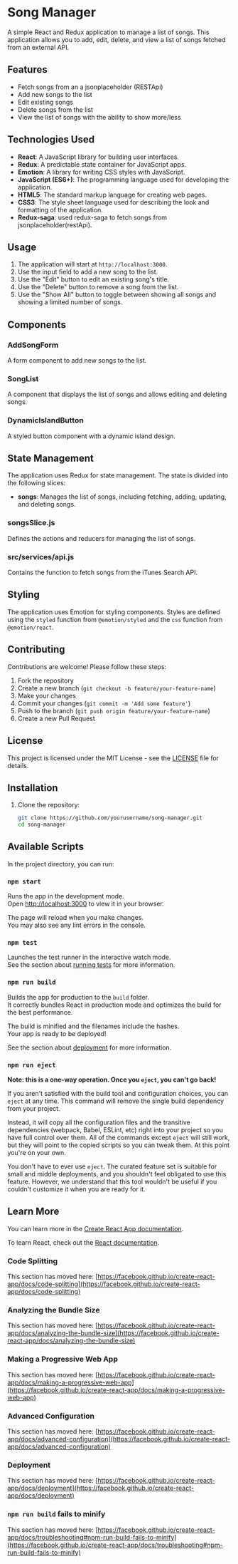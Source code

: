 # Song Manager

A simple React and Redux application to manage a list of songs. This application allows you to add, edit, delete, and view a list of songs fetched from an external API.

## Features

- Fetch songs from an a jsonplaceholder (RESTApi)
- Add new songs to the list
- Edit existing songs
- Delete songs from the list
- View the list of songs with the ability to show more/less

## Technologies Used

- **React**: A JavaScript library for building user interfaces.
- **Redux**: A predictable state container for JavaScript apps.
- **Emotion**: A library for writing CSS styles with JavaScript.
- **JavaScript (ES6+)**: The programming language used for developing the application.
- **HTML5**: The standard markup language for creating web pages.
- **CSS3**: The style sheet language used for describing the look and formatting of the application.
- **Redux-saga**: used redux-saga to fetch songs from jsonplaceholder(restApi).

## Usage

1. The application will start at `http://localhost:3000`.
2. Use the input field to add a new song to the list.
3. Use the "Edit" button to edit an existing song's title.
4. Use the "Delete" button to remove a song from the list.
5. Use the "Show All" button to toggle between showing all songs and showing a limited number of songs.

## Components

### AddSongForm

A form component to add new songs to the list.

### SongList

A component that displays the list of songs and allows editing and deleting songs.

### DynamicIslandButton

A styled button component with a dynamic island design.

## State Management

The application uses Redux for state management. The state is divided into the following slices:

- **songs**: Manages the list of songs, including fetching, adding, updating, and deleting songs.

### songsSlice.js

Defines the actions and reducers for managing the list of songs.

### src/services/api.js

Contains the function to fetch songs from the iTunes Search API.

## Styling

The application uses Emotion for styling components. Styles are defined using the `styled` function from `@emotion/styled` and the `css` function from `@emotion/react`.

## Contributing

Contributions are welcome! Please follow these steps:

1. Fork the repository
2. Create a new branch (`git checkout -b feature/your-feature-name`)
3. Make your changes
4. Commit your changes (`git commit -m 'Add some feature'`)
5. Push to the branch (`git push origin feature/your-feature-name`)
6. Create a new Pull Request

## License

This project is licensed under the MIT License - see the [LICENSE](LICENSE) file for details.


## Installation

1. Clone the repository:

   ```bash
   git clone https://github.com/yourusername/song-manager.git
   cd song-manager
## Available Scripts

In the project directory, you can run:

### `npm start`

Runs the app in the development mode.\
Open [http://localhost:3000](http://localhost:3000) to view it in your browser.

The page will reload when you make changes.\
You may also see any lint errors in the console.

### `npm test`

Launches the test runner in the interactive watch mode.\
See the section about [running tests](https://facebook.github.io/create-react-app/docs/running-tests) for more information.

### `npm run build`

Builds the app for production to the `build` folder.\
It correctly bundles React in production mode and optimizes the build for the best performance.

The build is minified and the filenames include the hashes.\
Your app is ready to be deployed!

See the section about [deployment](https://facebook.github.io/create-react-app/docs/deployment) for more information.

### `npm run eject`

**Note: this is a one-way operation. Once you `eject`, you can't go back!**

If you aren't satisfied with the build tool and configuration choices, you can `eject` at any time. This command will remove the single build dependency from your project.

Instead, it will copy all the configuration files and the transitive dependencies (webpack, Babel, ESLint, etc) right into your project so you have full control over them. All of the commands except `eject` will still work, but they will point to the copied scripts so you can tweak them. At this point you're on your own.

You don't have to ever use `eject`. The curated feature set is suitable for small and middle deployments, and you shouldn't feel obligated to use this feature. However, we understand that this tool wouldn't be useful if you couldn't customize it when you are ready for it.

## Learn More

You can learn more in the [Create React App documentation](https://facebook.github.io/create-react-app/docs/getting-started).

To learn React, check out the [React documentation](https://reactjs.org/).

### Code Splitting

This section has moved here: [https://facebook.github.io/create-react-app/docs/code-splitting](https://facebook.github.io/create-react-app/docs/code-splitting)

### Analyzing the Bundle Size

This section has moved here: [https://facebook.github.io/create-react-app/docs/analyzing-the-bundle-size](https://facebook.github.io/create-react-app/docs/analyzing-the-bundle-size)

### Making a Progressive Web App

This section has moved here: [https://facebook.github.io/create-react-app/docs/making-a-progressive-web-app](https://facebook.github.io/create-react-app/docs/making-a-progressive-web-app)

### Advanced Configuration

This section has moved here: [https://facebook.github.io/create-react-app/docs/advanced-configuration](https://facebook.github.io/create-react-app/docs/advanced-configuration)

### Deployment

This section has moved here: [https://facebook.github.io/create-react-app/docs/deployment](https://facebook.github.io/create-react-app/docs/deployment)

### `npm run build` fails to minify

This section has moved here: [https://facebook.github.io/create-react-app/docs/troubleshooting#npm-run-build-fails-to-minify](https://facebook.github.io/create-react-app/docs/troubleshooting#npm-run-build-fails-to-minify)


